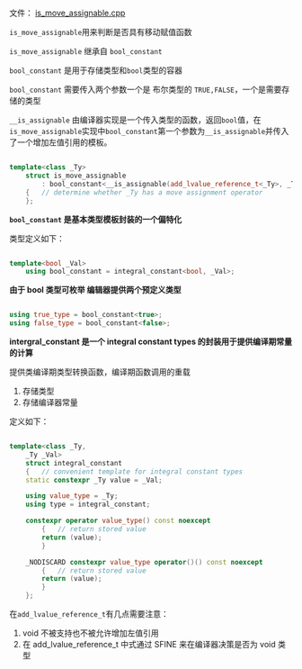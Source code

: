 #

文件： [is_move_assignable.cpp](../is_move_assignable.cpp)

`is_move_assignable`用来判断是否具有移动赋值函数

`is_move_assignable` 继承自 `bool_constant`

`bool_constant` 是用于存储类型和`bool`类型的容器

`bool_constant` 需要传入两个参数一个是 布尔类型的 `TRUE,FALSE`，一个是需要存储的类型

`__is_assignable` 由编译器实现是一个传入类型的函数，返回`bool`值，在`is_move_assignable`实现中`bool_constant`第一个参数为`__is_assignable`并传入了一个增加左值引用的模板。

```c++

template<class _Ty>
	struct is_move_assignable
		: bool_constant<__is_assignable(add_lvalue_reference_t<_Ty>, _Ty)>
	{	// determine whether _Ty has a move assignment operator
	};

```

**`bool_constant` 是基本类型模板封装的一个偏特化**

类型定义如下：

```c++

template<bool _Val>
	using bool_constant = integral_constant<bool, _Val>;

```

**由于 bool 类型可枚举 编辑器提供两个预定义类型**

```c++

using true_type = bool_constant<true>;
using false_type = bool_constant<false>;

```

**intergral_constant 是一个 integral constant types 的封装用于提供编译期常量的计算**

提供类编译期类型转换函数，编译期函数调用的重载
1. 存储类型
2. 存储编译器常量

定义如下：
``` c++

template<class _Ty,
	_Ty _Val>
	struct integral_constant
	{	// convenient template for integral constant types
	static constexpr _Ty value = _Val;

	using value_type = _Ty;
	using type = integral_constant;

	constexpr operator value_type() const noexcept
		{	// return stored value
		return (value);
		}

	_NODISCARD constexpr value_type operator()() const noexcept
		{	// return stored value
		return (value);
		}
	};


```




在`add_lvalue_reference_t`有几点需要注意：

1. void 不被支持也不被允许增加左值引用
2. 在 add_lvalue_reference_t 中式通过 SFINE 来在编译器决策是否为 void 类型